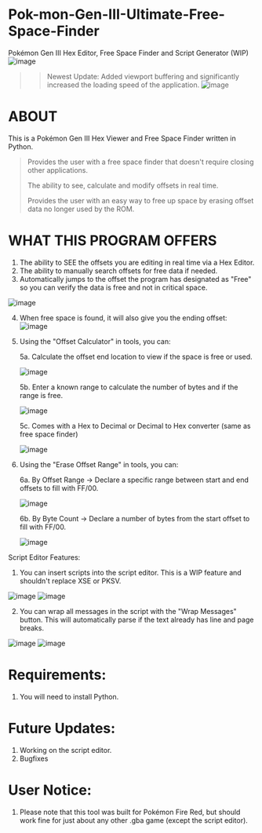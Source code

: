 # Pok-mon-Gen-III-Ultimate-Free-Space-Finder
Pokémon Gen III Hex Editor, Free Space Finder and Script Generator (WIP)
![image](https://github.com/user-attachments/assets/56ba22f0-cb6b-4bb8-be1f-b0ac9891975a)

>> Newest Update: Added viewport buffering and significantly increased the loading speed of the application.
![image](https://github.com/user-attachments/assets/8aa0bdd5-cc4d-4081-a6bc-e1b252cba7da)

# ABOUT
This is a Pokémon Gen III Hex Viewer and Free Space Finder written in Python. 
> Provides the user with a free space finder that doesn't require closing other applications.
> 
> The ability to see, calculate and modify offsets in real time.
> 
> Provides the user with an easy way to free up space by erasing offset data no longer used by the ROM.

# WHAT THIS PROGRAM OFFERS
1. The ability to SEE the offsets you are editing in real time via a Hex Editor.
2. The ability to manually search offsets for free data if needed.
3. Automatically jumps to the offset the program has designated as "Free" so you can verify the data is free and not in critical space.

![image](https://github.com/user-attachments/assets/65a027ce-a929-4508-9ecf-79ecd34c60a0)


4. When free space is found, it will also give you the ending offset:   
![image](https://github.com/user-attachments/assets/21aec4c4-d9eb-413e-9767-4b1f864dacf7)

5. Using the "Offset Calculator" in tools, you can:

   5a. Calculate the offset end location to view if the space is free or used.

   ![image](https://github.com/user-attachments/assets/36d88da0-70fe-44a2-8a3a-9a8ec13ffeee)

   5b. Enter a known range to calculate the number of bytes and if the range is free.   

   ![image](https://github.com/user-attachments/assets/2b7583be-b183-4f4b-a40f-3cf7a15c8592)

   5c. Comes with a Hex to Decimal or Decimal to Hex converter (same as free space finder)

   ![image](https://github.com/user-attachments/assets/e16c2fd0-8a3f-43e3-a0f3-04f7c5632347)

7. Using the "Erase Offset Range" in tools, you can:
   
   6a. By Offset Range -> Declare a specific range between start and end offsets to fill with FF/00.

   ![image](https://github.com/user-attachments/assets/f1709ed1-c9af-42d1-b2d8-053f9ec807f0)

   6b. By Byte Count -> Declare a number of bytes from the start offset to fill with FF/00.

   ![image](https://github.com/user-attachments/assets/d92631b2-ed3d-4741-b43a-2810d21b416d)


Script Editor Features:
1. You can insert scripts into the script editor. This is a WIP feature and shouldn't replace XSE or PKSV.

![image](https://github.com/user-attachments/assets/0cb3df55-8440-4b1a-b203-a19c643731c1)
![image](https://github.com/user-attachments/assets/7efdbec5-ac3f-40d6-8d59-7ae6a4d0c305)


2. You can wrap all messages in the script with the "Wrap Messages" button. This will automatically parse if the text already has line and page breaks.

![image](https://github.com/user-attachments/assets/97c22356-1048-41e9-a86c-4c19e0133409)
![image](https://github.com/user-attachments/assets/19cc092c-018b-484f-9bad-befd31f5fa98)


# Requirements:
1. You will need to install Python.

# Future Updates:
1. Working on the script editor.
2. Bugfixes

# User Notice:
1. Please note that this tool was built for Pokémon Fire Red, but should work fine for just about any other .gba game (except the script editor).

